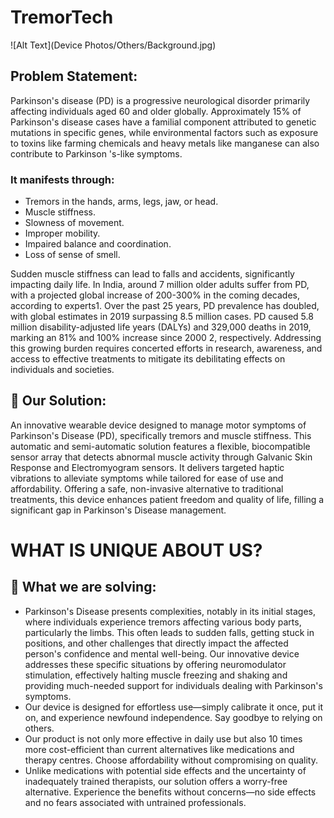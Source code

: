 # TremorTech

![Alt Text](Device Photos/Others/Background.jpg)

## Problem Statement:
Parkinson's disease (PD) is a progressive neurological disorder primarily affecting individuals aged 60 and older globally. Approximately 15% of Parkinson's disease cases have a familial component attributed to genetic mutations in specific genes, while environmental factors such as exposure to toxins like farming chemicals and heavy metals like manganese can also contribute to Parkinson 's-like symptoms. 
### It manifests through:
- Tremors in the hands, arms, legs, jaw, or head.
- Muscle stiffness.
- Slowness of movement.
- Improper mobility.
- Impaired balance and coordination.
- Loss of sense of smell.

Sudden muscle stiffness can lead to falls and accidents, significantly impacting daily life. In India, around 7 million older adults suffer from PD, with a projected global increase of 200-300% in the coming decades, according to experts1. Over the past 25 years, PD prevalence has doubled, with global estimates in 2019 surpassing 8.5 million cases. PD caused 5.8 million disability-adjusted life years (DALYs) and 329,000 deaths in 2019, marking an 81% and 100% increase since 2000 2, respectively. Addressing this growing burden requires concerted efforts in research, awareness, and access to effective treatments to mitigate its debilitating effects on individuals and societies.


## 🚀 Our Solution:
An innovative wearable device designed to manage motor symptoms of Parkinson's Disease (PD), specifically tremors and muscle stiffness. This automatic and semi-automatic solution features a flexible, biocompatible sensor array that detects abnormal muscle activity through Galvanic Skin Response and Electromyogram sensors. It delivers targeted haptic vibrations to alleviate symptoms while tailored for ease of use and affordability. Offering a safe, non-invasive alternative to traditional treatments, this device enhances patient freedom and quality of life, filling a significant gap in Parkinson's Disease management.

# WHAT IS UNIQUE ABOUT US?

## 🚀 What we are solving:
- Parkinson's Disease presents complexities, notably in its initial stages, where individuals experience tremors affecting various body parts, particularly the limbs. This often leads to sudden falls, getting stuck in positions, and other challenges that directly impact the affected person's confidence and mental well-being. Our innovative device addresses these specific situations by offering neuromodulator stimulation, effectively halting muscle freezing and shaking and providing much-needed support for individuals dealing with Parkinson's symptoms.
- Our device is designed for effortless use—simply calibrate it once, put it on, and experience newfound independence. Say goodbye to relying on others.
- Our product is not only more effective in daily use but also 10 times more cost-efficient than current alternatives like medications and therapy centres. Choose affordability without compromising on quality.
- Unlike medications with potential side effects and the uncertainty of inadequately trained therapists, our solution offers a worry-free alternative. Experience the benefits without concerns—no side effects and no fears associated with untrained professionals. 
